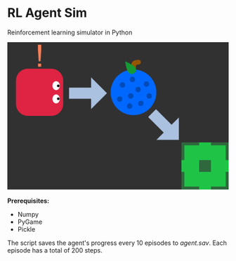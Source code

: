 # RL Agent Sim
 Reinforcement learning simulator in Python

![image](src/eddie.png)

__Prerequisites:__
- Numpy
- PyGame
- Pickle

The script saves the agent's progress every 10 episodes to *agent.sav*. Each episode has a total of 200 steps.
